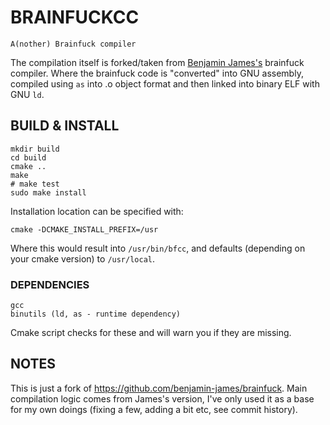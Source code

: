 #        BRAINFUCKCC

	A(nother) Brainfuck compiler

The compilation itself is forked/taken from 
[Benjamin James's](https://github.com/benjamin-james/brainfuck)
brainfuck compiler. Where the brainfuck code is "converted" into GNU assembly,
compiled using `as` into .o object format and then linked into binary ELF
with GNU `ld`.

## BUILD & INSTALL

```shell
mkdir build
cd build
cmake ..
make
# make test
sudo make install
```

Installation location can be specified with:

	cmake -DCMAKE_INSTALL_PREFIX=/usr

Where this would result into `/usr/bin/bfcc`, 
and defaults (depending on your cmake version)
to `/usr/local`.

### DEPENDENCIES

    gcc
    binutils (ld, as - runtime dependency) 

Cmake script checks for these and will warn you if they are missing.

## NOTES

This is just a fork of https://github.com/benjamin-james/brainfuck.
Main compilation logic comes from James's version,
I've only used it as a base for my own doings
(fixing a few, adding a bit etc, see commit history).
